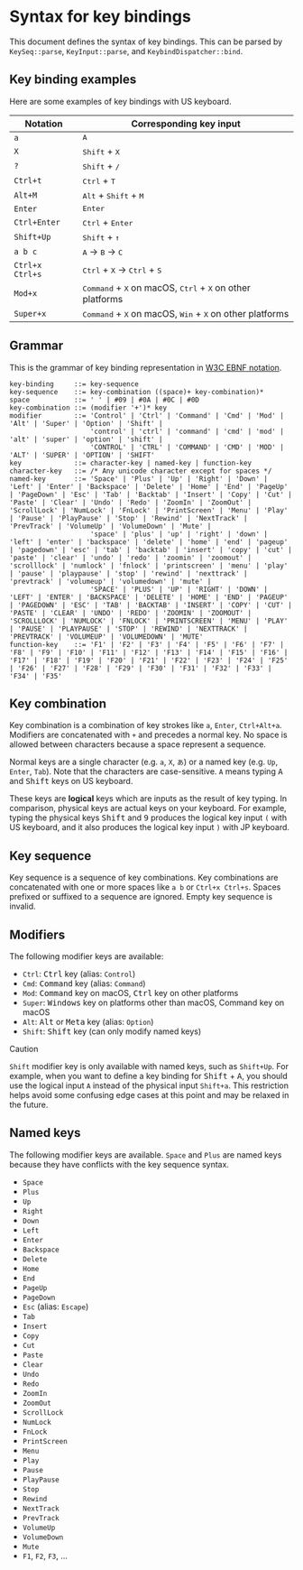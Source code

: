 Syntax for key bindings
=======================

This document defines the syntax of key bindings. This can be parsed by `KeySeq::parse`, `KeyInput::parse`,
and `KeybindDispatcher::bind`.

## Key binding examples

Here are some examples of key bindings with US keyboard.

| Notation        | Corresponding key input                                                                       |
|-----------------|-----------------------------------------------------------------------------------------------|
| `a`             | <kbd>A</kbd>                                                                                  |
| `X`             | <kbd>Shift</kbd> + <kbd>X</kbd>                                                               |
| `?`             | <kbd>Shift</kbd> + <kbd>/</kbd>                                                               |
| `Ctrl+t`        | <kbd>Ctrl</kbd> + <kbd>T</kbd>                                                                |
| `Alt+M`         | <kbd>Alt</kbd> + <kbd>Shift</kbd> + <kbd>M</kbd>                                              |
| `Enter`         | <kbd>Enter</kbd>                                                                              |
| `Ctrl+Enter`    | <kbd>Ctrl</kbd> + <kbd>Enter</kbd>                                                            |
| `Shift+Up`      | <kbd>Shift</kbd> + <kbd>↑</kbd>                                                               |
| `a b c`         | <kbd>A</kbd> → <kbd>B</kbd> → <kbd>C</kbd>                                                    |
| `Ctrl+x Ctrl+s` | <kbd>Ctrl</kbd> + <kbd>X</kbd> → <kbd>Ctrl</kbd> + <kbd>S</kbd>                               |
| `Mod+x`         | <kbd>Command</kbd> + <kbd>X</kbd> on macOS, <kbd>Ctrl</kbd> + <kbd>X</kbd> on other platforms |
| `Super+x`       | <kbd>Command</kbd> + <kbd>X</kbd> on macOS, <kbd>Win</kbd> + <kbd>X</kbd> on other platforms  |

## Grammar

This is the grammar of key binding representation in [W3C EBNF notation][ebnf].

```ebnf
key-binding     ::= key-sequence
key-sequence    ::= key-combination ((space)+ key-combination)*
space           ::= ' ' | #09 | #0A | #0C | #0D
key-combination ::= (modifier '+')* key
modifier        ::= 'Control' | 'Ctrl' | 'Command' | 'Cmd' | 'Mod' | 'Alt' | 'Super' | 'Option' | 'Shift' |
                    'control' | 'ctrl' | 'command' | 'cmd' | 'mod' | 'alt' | 'super' | 'option' | 'shift' |
                    'CONTROL' | 'CTRL' | 'COMMAND' | 'CMD' | 'MOD' | 'ALT' | 'SUPER' | 'OPTION' | 'SHIFT'
key             ::= character-key | named-key | function-key
character-key   ::= /* Any unicode character except for spaces */
named-key       ::= 'Space' | 'Plus' | 'Up' | 'Right' | 'Down' | 'Left' | 'Enter' | 'Backspace' | 'Delete' | 'Home' | 'End' | 'PageUp' | 'PageDown' | 'Esc' | 'Tab' | 'Backtab' | 'Insert' | 'Copy' | 'Cut' | 'Paste' | 'Clear' | 'Undo' | 'Redo' | 'ZoomIn' | 'ZoomOut' | 'ScrollLock' | 'NumLock' | 'FnLock' | 'PrintScreen' | 'Menu' | 'Play' | 'Pause' | 'PlayPause' | 'Stop' | 'Rewind' | 'NextTrack' | 'PrevTrack' | 'VolumeUp' | 'VolumeDown' | 'Mute' |
                    'space' | 'plus' | 'up' | 'right' | 'down' | 'left' | 'enter' | 'backspace' | 'delete' | 'home' | 'end' | 'pageup' | 'pagedown' | 'esc' | 'tab' | 'backtab' | 'insert' | 'copy' | 'cut' | 'paste' | 'clear' | 'undo' | 'redo' | 'zoomin' | 'zoomout' | 'scrolllock' | 'numlock' | 'fnlock' | 'printscreen' | 'menu' | 'play' | 'pause' | 'playpause' | 'stop' | 'rewind' | 'nexttrack' | 'prevtrack' | 'volumeup' | 'volumedown' | 'mute' |
                    'SPACE' | 'PLUS' | 'UP' | 'RIGHT' | 'DOWN' | 'LEFT' | 'ENTER' | 'BACKSPACE' | 'DELETE' | 'HOME' | 'END' | 'PAGEUP' | 'PAGEDOWN' | 'ESC' | 'TAB' | 'BACKTAB' | 'INSERT' | 'COPY' | 'CUT' | 'PASTE' | 'CLEAR' | 'UNDO' | 'REDO' | 'ZOOMIN' | 'ZOOMOUT' | 'SCROLLLOCK' | 'NUMLOCK' | 'FNLOCK' | 'PRINTSCREEN' | 'MENU' | 'PLAY' | 'PAUSE' | 'PLAYPAUSE' | 'STOP' | 'REWIND' | 'NEXTTRACK' | 'PREVTRACK' | 'VOLUMEUP' | 'VOLUMEDOWN' | 'MUTE'
function-key    ::= 'F1' | 'F2' | 'F3' | 'F4' | 'F5' | 'F6' | 'F7' | 'F8' | 'F9' | 'F10' | 'F11' | 'F12' | 'F13' | 'F14' | 'F15' | 'F16' | 'F17' | 'F18' | 'F19' | 'F20' | 'F21' | 'F22' | 'F23' | 'F24' | 'F25' | 'F26' | 'F27' | 'F28' | 'F29' | 'F30' | 'F31' | 'F32' | 'F33' | 'F34' | 'F35'
```

## Key combination

Key combination is a combination of key strokes like `a`, `Enter`, `Ctrl+Alt+a`. Modifiers are concatenated
with `+` and precedes a normal key. No space is allowed between characters because a space represent a sequence.

Normal keys are a single character (e.g. `a`, `X`, `あ`) or a named key (e.g. `Up`, `Enter`, `Tab`). Note that
the characters are case-sensitive. `A` means typing <kbd>A</kbd> and <kbd>Shift</kbd> keys on US keyboard.

These keys are **logical** keys which are inputs as the result of key typing. In comparison, physical keys are
actual keys on your keyboard. For example, typing the physical keys <kbd>Shift</kbd> and <kbd>9</kbd> produces
the logical key input `(` with US keyboard, and it also produces the logical key input `)` with JP keyboard.

## Key sequence

Key sequence is a sequence of key combinations. Key combinations are concatenated with one or more spaces like
`a b` or `Ctrl+x Ctrl+s`. Spaces prefixed or suffixed to a sequence are ignored. Empty key sequence is invalid.

## Modifiers

The following modifier keys are available:

- `Ctrl`: <kbd>Ctrl</kbd> key (alias: `Control`)
- `Cmd`: <kbd>Command</kbd> key (alias: `Command`)
- `Mod`: <kbd>Command</kbd> key on macOS, <kbd>Ctrl</kbd> key on other platforms
- `Super`: <kbd>Windows</kbd> key on platforms other than macOS, Command key on macOS
- `Alt`: <kbd>Alt</kbd> or <kbd>Meta</kbd> key (alias: `Option`)
- `Shift`: <kbd>Shift</kbd> key (can only modify named keys)

> [!Caution]
>
> `Shift` modifier key is only available with named keys, such as `Shift+Up`. For example, when you want to define a
> key binding for <kbd>Shift</kbd> + <kbd>A</kbd>, you should use the logical input `A` instead of the physical input
> `Shift+a`. This restriction helps avoid some confusing edge cases at this point and may be relaxed in the future.

## Named keys

The following modifier keys are available. `Space` and `Plus` are named keys because they have conflicts with the key
sequence syntax.

- `Space`
- `Plus`
- `Up`
- `Right`
- `Down`
- `Left`
- `Enter`
- `Backspace`
- `Delete`
- `Home`
- `End`
- `PageUp`
- `PageDown`
- `Esc` (alias: `Escape`)
- `Tab`
- `Insert`
- `Copy`
- `Cut`
- `Paste`
- `Clear`
- `Undo`
- `Redo`
- `ZoomIn`
- `ZoomOut`
- `ScrollLock`
- `NumLock`
- `FnLock`
- `PrintScreen`
- `Menu`
- `Play`
- `Pause`
- `PlayPause`
- `Stop`
- `Rewind`
- `NextTrack`
- `PrevTrack`
- `VolumeUp`
- `VolumeDown`
- `Mute`
- `F1`, `F2`, `F3`, ...

[ebnf]: https://www.w3.org/TR/2008/REC-xml-20081126/#sec-notation
